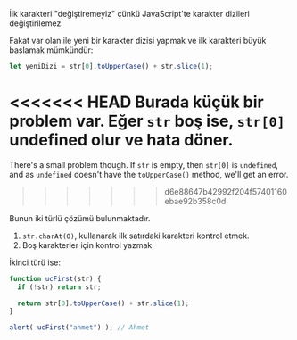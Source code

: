 İlk karakteri "değiştiremeyiz" çünkü JavaScript'te karakter dizileri değiştirilemez.

Fakat var olan ile yeni bir karakter dizisi yapmak ve ilk karakteri büyük başlamak mümkündür:

```js
let yeniDizi = str[0].toUpperCase() + str.slice(1);
```

<<<<<<< HEAD
Burada küçük bir problem var. Eğer `str` boş ise, `str[0]` undefined olur ve hata döner.
=======
There's a small problem though. If `str` is empty, then `str[0]` is `undefined`, and as `undefined` doesn't have the `toUpperCase()` method, we'll get an error.
>>>>>>> d6e88647b42992f204f57401160ebae92b358c0d

Bunun iki türlü çözümü bulunmaktadır.

1. `str.charAt(0)`, kullanarak ilk satırdaki karakteri kontrol etmek.
2. Boş karakterler için kontrol yazmak

İkinci türü ise:

```js run
function ucFirst(str) {
  if (!str) return str;

  return str[0].toUpperCase() + str.slice(1);
}

alert( ucFirst("ahmet") ); // Ahmet
```

